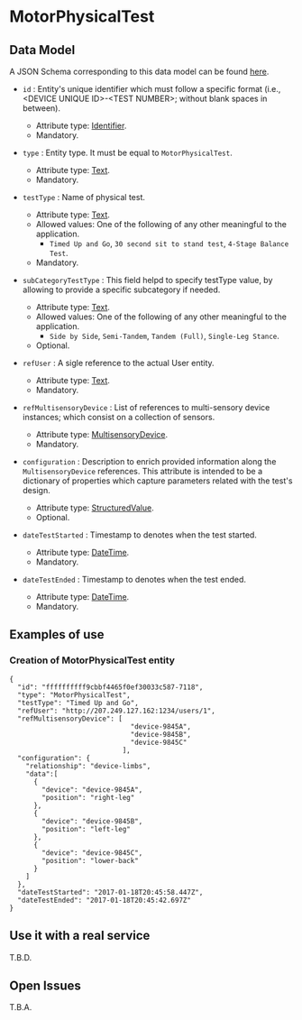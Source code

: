 # MotorPhysicalTest

## Data Model

A JSON Schema corresponding to this data model can be found [here](../schema.json).

+ `id` : Entity's unique identifier which must follow a specific format (i.e., \<DEVICE UNIQUE ID\>-\<TEST NUMBER\>; without blank spaces in between).
   + Attribute type: [Identifier](https://fiware.github.io/dataModels/common-schema.json#/definitions/EntityIdentifierType).
   + Mandatory.

+ `type` : Entity type. It must be equal to `MotorPhysicalTest`.
   + Attribute type: [Text](https://schema.org/Text).
   + Mandatory.

+ `testType` : Name of physical test.
   + Attribute type: [Text](https://schema.org/Text).
   + Allowed values: One of the following of any other meaningful to the application.
      + `Timed Up and Go`, `30 second sit to stand test`, `4-Stage Balance Test`.
   + Mandatory.

+ `subCategoryTestType` : This field helpd to specify testType value, by allowing to provide a specific subcategory if needed.
   + Attribute type: [Text](https://schema.org/Text).
   + Allowed values: One of the following of any other meaningful to the application.
      + `Side by Side`, `Semi-Tandem`, `Tandem (Full)`, `Single-Leg Stance`.
   + Optional.

+ `refUser` : A sigle reference to the actual User entity.
   + Attribute type: [Text](https://schema.org/Text).
   + Mandatory.

+ `refMultisensoryDevice` : List of references to multi-sensory device instances; which consist on a collection of sensors.
   + Attribute type: [MultisensoryDevice](../../../Sensor/MultisensoryDevice/doc/spec.md).
   + Mandatory.

+ `configuration` : Description to enrich provided information along the `MultisensoryDevice` references. This attribute is intended to be a dictionary of properties which capture parameters related with the test's design.
    + Attribute type: [StructuredValue](https://schema.org/StructuredValue).
    + Optional.

+ `dateTestStarted` : Timestamp to denotes when the test started.
   + Attribute type: [DateTime](https://schema.org/DateTime).
   + Mandatory.

+ `dateTestEnded` : Timestamp to denotes when the test ended.
   + Attribute type: [DateTime](https://schema.org/DateTime).
   + Mandatory.



## Examples of use
### Creation of MotorPhysicalTest entity

```
{  
  "id": "ffffffffff9cbbf4465f0ef30033c587-7118",
  "type": "MotorPhysicalTest",
  "testType": "Timed Up and Go",
  "refUser": "http://207.249.127.162:1234/users/1",
  "refMultisensoryDevice": [
                              "device-9845A", 
                              "device-9845B", 
                              "device-9845C"
                            ],
  "configuration": {
    "relationship": "device-limbs",
    "data":[
      {
        "device": "device-9845A",
        "position": "right-leg"
      },
      {
        "device": "device-9845B",
        "position": "left-leg"
      },
      {
        "device": "device-9845C",
        "position": "lower-back"
      }
    ]
  },
  "dateTestStarted": "2017-01-18T20:45:58.447Z",
  "dateTestEnded": "2017-01-18T20:45:42.697Z"
}
```

## Use it with a real service

T.B.D.

## Open Issues

T.B.A.
